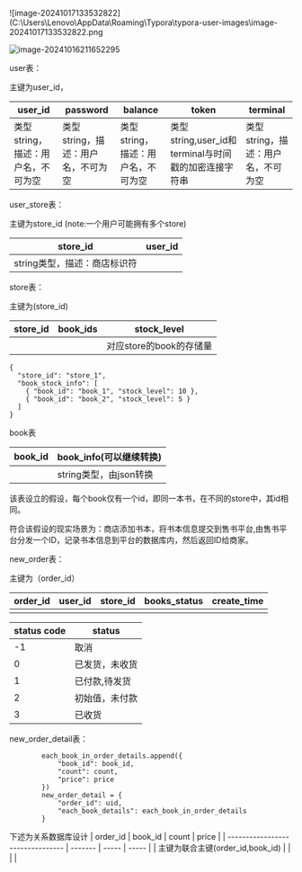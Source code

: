 

![image-20241017133532822](C:\Users\Lenovo\AppData\Roaming\Typora\typora-user-images\image-20241017133532822.png

![image-20241016211652295](C:\Users\Lenovo\AppData\Roaming\Typora\typora-user-images\image-20241016211652295.png)



user表：

主键为user_id，

| user_id                            | password                           | balance                            | token                                                | terminal                           |
| ---------------------------------- | ---------------------------------- | ---------------------------------- | ---------------------------------------------------- | ---------------------------------- |
| 类型string，描述：用户名，不可为空 | 类型string，描述：用户名，不可为空 | 类型string，描述：用户名，不可为空 | 类型string,user_id和terminal与时间戳的加密连接字符串 | 类型string，描述：用户名，不可为空 |



user_store表：

主键为store_id (note:一个用户可能拥有多个store)

| store_id                     | user_id |
| ---------------------------- | ------- |
| string类型，描述：商店标识符 |         |



store表：

主键为(store_id)

| store_id | book_ids | stock_level             |
| -------- | -------- | ----------------------- |
|          |          | 对应store的book的存储量 |

```
{
  "store_id": "store_1",
  "book_stock_info": [
    { "book_id": "book_1", "stock_level": 10 },
    { "book_id": "book_2", "stock_level": 5 }
  ]
}
```



book表

| book_id | book_info(可以继续转换) |
| ------- | ----------------------- |
|         | string类型，由json转换  |

该表设立的假设，每个book仅有一个id，即同一本书，在不同的store中，其id相同。

符合该假设的现实场景为：商店添加书本，将书本信息提交到售书平台,由售书平台分发一个ID，记录书本信息到平台的数据库内，然后返回ID给商家。



new_order表：

主键为（order_id）

| order_id | user_id | store_id | books_status | create_time |
| -------- | ------- | -------- | ------ | ------ |
|          |         |          |        |        |



| status code | status         |
| ----------- | -------------- |
| -1          | 取消           |
| 0           | 已发货，未收货         |
| 1           | 已付款,待发货         |
| 2           | 初始值，未付款 |
| 3           | 已收货         |



new_order_detail表：


            each_book_in_order_details.append({
                "book_id": book_id,
                "count": count,
                "price": price
            })
            new_order_detail = {
                "order_id": uid,
                "each_book_details": each_book_in_order_details
            }
下述为关系数据库设计
| order_id                         | book_id | count | price |
| -------------------------------- | ------- | ----- | ----- |
| 主键为联合主键(order_id,book_id) |         |       |       |

